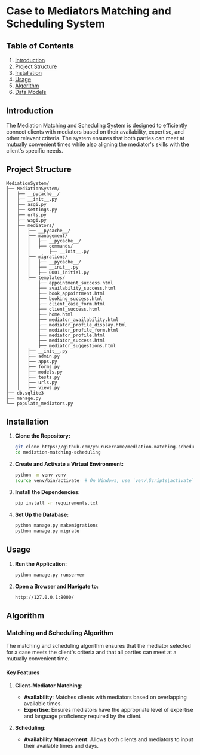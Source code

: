# Case to Mediators Matching and Scheduling System

## Table of Contents

1. [Introduction](#introduction)
2. [Project Structure](#project-structure)
3. [Installation](#installation)
4. [Usage](#usage)
5. [Algorithm](#algorithm)
6. [Data Models](#data-models)


## Introduction

The Mediation Matching and Scheduling System is designed to efficiently connect clients with mediators based on their availability, expertise, and other relevant criteria. The system ensures that both parties can meet at mutually convenient times while also aligning the mediator's skills with the client's specific needs.

## Project Structure

```
MediationSystem/
├── MediationSystem/
│   ├── __pycache__/
│   ├── __init__.py
│   ├── asgi.py
│   ├── settings.py
│   ├── urls.py
│   ├── wsgi.py
│   ├── mediators/
│   │   ├── __pycache__/
│   │   ├── management/
│   │   │   ├── __pycache__/
│   │   │   ├── commands/
│   │   │       ├── __init__.py
│   │   ├── migrations/
│   │   │   ├── __pycache__/
│   │   │   ├── __init__.py
│   │   │   ├── 0001_initial.py
│   │   ├── templates/
│   │       ├── appointment_success.html
│   │       ├── availability_success.html
│   │       ├── book_appointment.html
│   │       ├── booking_success.html
│   │       ├── client_case_form.html
│   │       ├── client_success.html
│   │       ├── home.html
│   │       ├── mediator_availability.html
│   │       ├── mediator_profile_display.html
│   │       ├── mediator_profile_form.html
│   │       ├── mediator_profile.html
│   │       ├── mediator_success.html
│   │       ├── mediator_suggestions.html
│   │   ├── __init__.py
│   │   ├── admin.py
│   │   ├── apps.py
│   │   ├── forms.py
│   │   ├── models.py
│   │   ├── tests.py
│   │   ├── urls.py
│   │   ├── views.py
├── db.sqlite3
├── manage.py
└── populate_mediators.py
```

## Installation

1. **Clone the Repository:**
   ```bash
   git clone https://github.com/yourusername/mediation-matching-scheduling.git
   cd mediation-matching-scheduling
   ```

2. **Create and Activate a Virtual Environment:**
   ```bash
   python -m venv venv
   source venv/bin/activate  # On Windows, use `venv\Scripts\activate`
   ```

3. **Install the Dependencies:**
   ```bash
   pip install -r requirements.txt
   ```

4. **Set Up the Database:**
   ```bash
   python manage.py makemigrations
   python manage.py migrate
   ```

## Usage

1. **Run the Application:**
   ```bash
   python manage.py runserver
   ```

2. **Open a Browser and Navigate to:**
   ```
   http://127.0.0.1:8000/
   ```

## Algorithm

### Matching and Scheduling Algorithm

The matching and scheduling algorithm ensures that the mediator selected for a case meets the client's criteria and that all parties can meet at a mutually convenient time.

#### Key Features

1. **Client-Mediator Matching**:
   - **Availability**: Matches clients with mediators based on overlapping available times.
   - **Expertise**: Ensures mediators have the appropriate level of expertise and language proficiency required by the client.

2. **Scheduling**:
   - **Availability Management**: Allows both clients and mediators to input their available times and days.


